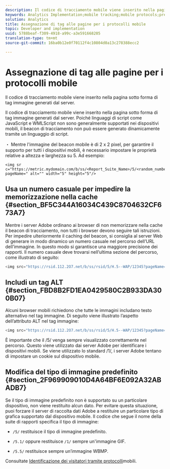 ```yaml
---
description: Il codice di tracciamento mobile viene inserito nella pagina sotto forma di tag immagine generati dal server.
keywords: Analytics Implementation;mobile tracking;mobile protocols;prevent caching;alt tag;default image type
solution: Analytics
title: Assegnazione di tag alle pagine per i protocolli mobile
topic: Developer and implementation
uuid: 5788beaf-f309-4918-a99c-a3e591668205
translation-type: tm+mt
source-git-commit: 16ba0b12e0f70112f4c10804d0a13c278388ecc2

---
```



# Assegnazione di tag alle pagine per i protocolli mobile

Il codice di tracciamento mobile viene inserito nella pagina sotto forma di tag immagine generati dal server.

Il codice di tracciamento mobile viene inserito nella pagina sotto forma di tag immagine generati dal server. Poiché linguaggi di script come JavaScript e WMLScript non sono generalmente supportati nei dispositivi mobili, il beacon di tracciamento non può essere generato dinamicamente tramite un linguaggio di script.

・ Mentre l'immagine del beacon mobile è di 2 x 2 pixel, per garantire il supporto per tutti i dispositivi mobili, è necessario impostare le proprietà relative a altezza e larghezza su 5. Ad esempio:

```
<img sr c="https://metric.mydomain.com/b/ss/<Report_Suite_Name>/5/<random_number>?pageName=" alt="" width="5" height="5"/>
```

## Usa un numero casuale per impedire la memorizzazione nella cache {#section_BF5C344A16034C439C8704632CF673A7}

Mentre i server Adobe ordinano ai browser di non memorizzare nella cache il beacon di tracciamento, non tutti i browser devono seguire tali istruzioni. Per impedire ulteriormente il caching del beacon, si consiglia al server Web di generare in modo dinamico un numero casuale nel percorso dell’URL dell’immagine. In questo modo si garantisce una maggiore precisione dei rapporti. Il numero casuale deve trovarsi nell’ultima sezione del percorso, come illustrato di seguito:

```js
<img src="https://rsid.112.2O7.net/b/ss/rsid/5/H.5--WAP/12345?pageName=" />.
```

## Includi un tag ALT {#section_FBD8B2FD1EA0429580C2B933DA300B07}

Alcuni browser mobili richiedono che tutte le immagini includano testo alternativo nel tag immagine. Di seguito viene illustrato l’aspetto dell’attributo ALT nel tag immagine:

```js
<img src="https://rsid.112.2O7.net/b/ss/rsid/5/H.5--WAP/12345?pageName=" alt=""/>.
```

È importante che il /5/ venga sempre visualizzato correttamente nel percorso. Questo viene utilizzato dai server Adobe per identificare i dispositivi mobili. Se viene utilizzato lo standard /1/, i server Adobe tentano di impostare un cookie sul dispositivo mobile.

## Modifica del tipo di immagine predefinito {#section_2F969909010D4A64BF6E092A32ABADB7}

Se il tipo di immagine predefinito non è supportato su un particolare dispositivo, non viene restituito alcun dato. Per evitare questa situazione, puoi forzare il server di raccolta dati Adobe a restituire un particolare tipo di grafica supportato dal dispositivo mobile. Il codice che segue il nome della suite di rapporti specifica il tipo di immagine:

* `/5/` restituisce il tipo di immagine predefinito.
* `/5.1/` oppure restituisce `/1/` sempre un'immagine GIF.

* `/5.5/` restituisce sempre un’immagine WBMP.

Consultate [Identificazione dei visitatori tramite protocolli](/help/implement/js-implementation/c-unique-visitors/visid-mobile.md)mobili.
